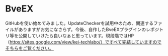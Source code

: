 # BveEX

GitHubを使い始めてみました。UpdateCheckerを試用中のため、関連するファイルがありますがお気になさらず。今後、自作したBveEXプラグインのレポジトリ等を公開していけたら良いなぁと思っています。現段階ではHP（https://sites.google.com/view/kei-techlabo/）ですべて完結していますのでそちらをご覧ください。
